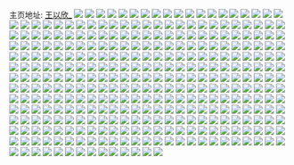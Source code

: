 主页地址: [王以欣_](https://weibo.com/u/3168439617) 
![](https://wx4.sinaimg.cn/mw2000/bcda8d41gy1gbjmtbhpzdj20u0140ajz.jpg) 
![](https://wx4.sinaimg.cn/mw2000/bcda8d41gy1gbjmtc3wicj20u0140drp.jpg) 
![](https://wx4.sinaimg.cn/mw2000/bcda8d41gy1gbjmtcme99j20sg15ik2n.jpg) 
![](https://wx4.sinaimg.cn/mw2000/bcda8d41gy1gbjmtdd3s7j20rc10hgwc.jpg) 
![](https://wx4.sinaimg.cn/mw2000/bcda8d41gy1gb7x8wbhdrj20u0140aez.jpg) 
![](https://wx4.sinaimg.cn/mw2000/bcda8d41gy1gb7x8wuen9j21400u0n35.jpg) 
![](https://wx4.sinaimg.cn/mw2000/bcda8d41gy1gayq9ub4bvj23402c07wk.jpg) 
![](https://wx4.sinaimg.cn/mw2000/bcda8d41gy1gayq9ylyblj23402c0b2c.jpg) 
![](https://wx4.sinaimg.cn/mw2000/bcda8d41gy1gayqa0jvzjj23402cs1l1.jpg) 
![](https://wx4.sinaimg.cn/mw2000/bcda8d41gy1gayq9qk1czj223u2t4x6r.jpg) 
![](https://wx4.sinaimg.cn/mw2000/bcda8d41gy1gayq9wq0myj22c0340qv7.jpg) 
![](https://wx4.sinaimg.cn/mw2000/bcda8d41gy1gayq9soykrj224i24ie82.jpg) 
![](https://wx4.sinaimg.cn/mw2000/bcda8d41gy1gau24y4p1sj20yw6jlx6q.jpg) 
![](https://wx4.sinaimg.cn/mw2000/bcda8d41gy1gau24tke4tj21106631kz.jpg) 
![](https://wx4.sinaimg.cn/mw2000/bcda8d41gy1gau24uxpurj20vv75s4qq.jpg) 
![](https://wx4.sinaimg.cn/mw2000/bcda8d41gy1gau24wpcz8j20yw6jk1kz.jpg) 
![](https://wx4.sinaimg.cn/mw2000/bcda8d41gy1gau24rspkdj21016c5kjm.jpg) 
![](https://wx4.sinaimg.cn/mw2000/bcda8d41gy1gau24z3z6aj20y46ovb29.jpg) 
![](https://wx4.sinaimg.cn/mw2000/bcda8d41gy1gajs5m027ej20u01400y3.jpg) 
![](https://wx4.sinaimg.cn/mw2000/bcda8d41gy1gajs5ii3nnj20qo0qon2v.jpg) 
![](https://wx4.sinaimg.cn/mw2000/bcda8d41gy1gajs5rfpwhj20u00u0tk3.jpg) 
![](https://wx4.sinaimg.cn/mw2000/bcda8d41gy1gajs5zajioj20u00u046a.jpg) 
![](https://wx4.sinaimg.cn/mw2000/bcda8d41gy1gajs5hdwzcj20j80j8gnc.jpg) 
![](https://wx4.sinaimg.cn/mw2000/bcda8d41gy1gajs5x62mlj20se0qogrj.jpg) 
![](https://wx4.sinaimg.cn/mw2000/bcda8d41gy1gajs5ggumgj20n00cxdim.jpg) 
![](https://wx4.sinaimg.cn/mw2000/bcda8d41gy1gajs5jjg7gj20qo0qo47n.jpg) 
![](https://wx4.sinaimg.cn/mw2000/bcda8d41gy1gajs5kx7p9j20zk0qo12e.jpg) 
![](https://wx4.sinaimg.cn/mw2000/bcda8d41gy1gajs5fnq8yj20n007a0tw.jpg) 
![](https://wx4.sinaimg.cn/mw2000/bcda8d41gy1gajs5vmc7hj20u00u0wh6.jpg) 
![](https://wx4.sinaimg.cn/mw2000/bcda8d41gy1ga84uk1diqj20u05k0x6p.jpg) 
![](https://wx4.sinaimg.cn/mw2000/bcda8d41gy1ga84uufm8pj20u05wvb2a.jpg) 
![](https://wx4.sinaimg.cn/mw2000/bcda8d41gy1ga84uoxb0mj20u04ko7wh.jpg) 
![](https://wx4.sinaimg.cn/mw2000/bcda8d41gy1ga84ux3nfcj20u0429qv5.jpg) 
![](https://wx4.sinaimg.cn/mw2000/bcda8d41gy1ga84umwm58j20u05mku0x.jpg) 
![](https://wx4.sinaimg.cn/mw2000/bcda8d41gy1ga84ugn8xwj20u04v1x6p.jpg) 
![](https://wx4.sinaimg.cn/mw2000/bcda8d41gy1ga84v1db79j20u05pu4qq.jpg) 
![](https://wx4.sinaimg.cn/mw2000/bcda8d41gy1ga84v3pbw9j20u065kb2a.jpg) 
![](https://wx4.sinaimg.cn/mw2000/bcda8d41gy1ga84urcj1yj20u0641x6p.jpg) 
![](https://wx4.sinaimg.cn/mw2000/bcda8d41gy1g9cfc772tij20u02nq1kx.jpg) 
![](https://wx4.sinaimg.cn/mw2000/bcda8d41gy1g9cfbwa4wyj20u03c8hdt.jpg) 
![](https://wx4.sinaimg.cn/mw2000/bcda8d41gy1g9cfc0wgzwj20u045y4qp.jpg) 
![](https://wx4.sinaimg.cn/mw2000/bcda8d41gy1g9cfc5t285j20u043ikjl.jpg) 
![](https://wx4.sinaimg.cn/mw2000/bcda8d41gy1g9cfcab46uj20u04kxhdt.jpg) 
![](https://wx4.sinaimg.cn/mw2000/bcda8d41gy1g9cfc409xaj20u02z47wh.jpg) 
![](https://wx4.sinaimg.cn/mw2000/bcda8d41gy1g9cfc8swg6j20u043ikjl.jpg) 
![](https://wx4.sinaimg.cn/mw2000/bcda8d41gy1g9cfc23adcj20u03m47wh.jpg) 
![](https://wx4.sinaimg.cn/mw2000/bcda8d41gy1g9cfc3135jj20u02rfkji.jpg) 
![](https://wx4.sinaimg.cn/mw2000/bcda8d41gy1g8tynw5cmrj20u0190gzl.jpg) 
![](https://wx4.sinaimg.cn/mw2000/bcda8d41gy1g8tynunilzj20u01vi7mm.jpg) 
![](https://wx4.sinaimg.cn/mw2000/bcda8d41gy1g8tynsyyf9j20u019016d.jpg) 
![](https://wx4.sinaimg.cn/mw2000/bcda8d41gy1g8tyo1uoovj20up0n1wow.jpg) 
![](https://wx4.sinaimg.cn/mw2000/bcda8d41gy1g8tyo52tpvj21400u07gd.jpg) 
![](https://wx4.sinaimg.cn/mw2000/bcda8d41gy1g8tynrttv5j20u014016k.jpg) 
![](https://wx4.sinaimg.cn/mw2000/bcda8d41gy1g8tyo0pjdqj20u02dcnmo.jpg) 
![](https://wx4.sinaimg.cn/mw2000/bcda8d41gy1g8tynxvujij20u01o2wr7.jpg) 
![](https://wx4.sinaimg.cn/mw2000/bcda8d41gy1g8tyo331l3j20u0190dst.jpg) 
![](https://wx4.sinaimg.cn/mw2000/bcda8d41gy1g5hrry3t6pj21143s24qq.jpg) 
![](https://wx4.sinaimg.cn/mw2000/bcda8d41gy1g5hrrzkpe5j214h3gre82.jpg) 
![](https://wx4.sinaimg.cn/mw2000/bcda8d41gy1g5hrrwwfwkj20zk3y8u0x.jpg) 
![](https://wx4.sinaimg.cn/mw2000/bcda8d41gy1g5hrs1upi3j22c02c0hdx.jpg) 
![](https://wx4.sinaimg.cn/mw2000/bcda8d41gy1g5hrs569p0j21401hchdu.jpg) 
![](https://wx4.sinaimg.cn/mw2000/bcda8d41gy1g5hrs3n3vcj22ds1sckjo.jpg) 
![](https://wx4.sinaimg.cn/mw2000/bcda8d41gy1g50rgv0eonj21901o0npe.jpg) 
![](https://wx4.sinaimg.cn/mw2000/bcda8d41gy1g50rgwl3pfj20u0140qub.jpg) 
![](https://wx4.sinaimg.cn/mw2000/bcda8d41gy1g50rgtnjqdj21o01931ky.jpg) 
![](https://wx4.sinaimg.cn/mw2000/bcda8d41gy1g50rgxfu3hj231i2a6hdu.jpg) 
![](https://wx4.sinaimg.cn/mw2000/bcda8d41gy1g50rgw0w6aj22c0340x6p.jpg) 
![](https://wx4.sinaimg.cn/mw2000/bcda8d41gy1g50rgye21pj23402c0u0x.jpg) 
![](https://wx4.sinaimg.cn/mw2000/bcda8d41gy1g50rh3hmp6j22c02c0qv8.jpg) 
![](https://wx4.sinaimg.cn/mw2000/bcda8d41gy1g50rh1lu9xj22c02c01kz.jpg) 
![](https://wx4.sinaimg.cn/mw2000/bcda8d41gy1g50rh031t5j22c02c0b2c.jpg) 
![](https://wx4.sinaimg.cn/mw2000/bcda8d41ly1g2twg78phmj21901o01ky.jpg) 
![](https://wx4.sinaimg.cn/mw2000/bcda8d41ly1g2twghuwkaj21o0280u0x.jpg) 
![](https://wx4.sinaimg.cn/mw2000/bcda8d41ly1g2twgs1eswj21o0280qv5.jpg) 
![](https://wx4.sinaimg.cn/mw2000/bcda8d41ly1g2tuvh1d3tj21o01o0b2c.jpg) 
![](https://wx4.sinaimg.cn/mw2000/bcda8d41ly1g2tuwdlujpj21o01o0hdv.jpg) 
![](https://wx4.sinaimg.cn/mw2000/bcda8d41ly1g2tuu9m65fj20u01404q2.jpg) 
![](https://wx4.sinaimg.cn/mw2000/bcda8d41ly1g2kk7s8eb3j217j3807wi.jpg) 
![](https://wx4.sinaimg.cn/mw2000/bcda8d41gy1g2keaw5y9xj21m22f27wh.jpg) 
![](https://wx4.sinaimg.cn/mw2000/bcda8d41gy1g2keas2xalj20u01401kx.jpg) 
![](https://wx4.sinaimg.cn/mw2000/bcda8d41gy1g2keb4gz01j21be2yl7wh.jpg) 
![](https://wx4.sinaimg.cn/mw2000/bcda8d41gy1g2keaztjjzj21be2yl7wh.jpg) 
![](https://wx4.sinaimg.cn/mw2000/bcda8d41ly1g2kk86ezd3j21be2yne81.jpg) 
![](https://wx4.sinaimg.cn/mw2000/bcda8d41gy1g02cq4uazxj20u034e1kx.jpg) 
![](https://wx4.sinaimg.cn/mw2000/bcda8d41gy1g02cq1rphij20u02hyh3x.jpg) 
![](https://wx4.sinaimg.cn/mw2000/bcda8d41gy1g02cq3fkduj20u02hy4g5.jpg) 
![](https://wx4.sinaimg.cn/mw2000/bcda8d41gy1g02cq2cl0wj20u00u0n2q.jpg) 
![](https://wx4.sinaimg.cn/mw2000/bcda8d41gy1g02cq5c5e2j20u00u00xy.jpg) 
![](https://wx4.sinaimg.cn/mw2000/bcda8d41gy1g02cq5rg0uj20qm0qm783.jpg) 
![](https://wx4.sinaimg.cn/mw2000/bcda8d41gy1fzwm4fwyeqj21400u0q6y.jpg) 
![](https://wx4.sinaimg.cn/mw2000/bcda8d41gy1fzwm4j0vemj21400u0jxk.jpg) 
![](https://wx4.sinaimg.cn/mw2000/bcda8d41gy1fzwm52n3lbj20u0140afk.jpg) 
![](https://wx4.sinaimg.cn/mw2000/bcda8d41gy1fzwm53gzq8j20u0140n6m.jpg) 
![](https://wx4.sinaimg.cn/mw2000/bcda8d41gy1fzwm4gmn1vj20u0140qbm.jpg) 
![](https://wx4.sinaimg.cn/mw2000/bcda8d41gy1fzwm4ig7w1j21400u0tgk.jpg) 
![](https://wx4.sinaimg.cn/mw2000/bcda8d41gy1fzwm4u9otkj21400u0grr.jpg) 
![](https://wx4.sinaimg.cn/mw2000/bcda8d41gy1fzwm54lqwnj21400u0wq7.jpg) 
![](https://wx4.sinaimg.cn/mw2000/bcda8d41gy1fzwm4jnf3gj20u00u076h.jpg) 
![](https://wx4.sinaimg.cn/mw2000/bcda8d41gy1fzurrtvwzoj21m22f2b29.jpg) 
![](https://wx4.sinaimg.cn/mw2000/bcda8d41gy1fzurrrm42dj20m80godhj.jpg) 
![](https://wx4.sinaimg.cn/mw2000/bcda8d41gy1fzurrt13foj227z1o0qv5.jpg) 
![](https://wx4.sinaimg.cn/mw2000/bcda8d41gy1fzurrqv2krj22dc35s1l3.jpg) 
![](https://wx4.sinaimg.cn/mw2000/bcda8d41gy1fzurrrvvxfj20ut138dy6.jpg) 
![](https://wx4.sinaimg.cn/mw2000/bcda8d41gy1fzurrs8smxj20u0140ayt.jpg) 
![](https://wx4.sinaimg.cn/mw2000/bcda8d41gy1fzhxengb3wj20u013y0yk.jpg) 
![](https://wx4.sinaimg.cn/mw2000/bcda8d41gy1fzhxeo2trlj20u013y0yo.jpg) 
![](https://wx4.sinaimg.cn/mw2000/bcda8d41gy1fzhxeoz8rcj21400u0ah6.jpg) 
![](https://wx4.sinaimg.cn/mw2000/bcda8d41gy1fzhxepom4lj20u013zaik.jpg) 
![](https://wx4.sinaimg.cn/mw2000/bcda8d41ly1fzc4yvdhnuj21901o0qv6.jpg) 
![](https://wx4.sinaimg.cn/mw2000/bcda8d41ly1fzc4z23p3ij20u01401kx.jpg) 
![](https://wx4.sinaimg.cn/mw2000/bcda8d41ly1fzc4z0d4z4j21o01o0e84.jpg) 
![](https://wx4.sinaimg.cn/mw2000/bcda8d41ly1fzc4ywkyt5j21901o0b2a.jpg) 
![](https://wx4.sinaimg.cn/mw2000/bcda8d41ly1fzc4yyrkztj20u0140qma.jpg) 
![](https://wx4.sinaimg.cn/mw2000/bcda8d41ly1fzc4yxyllsj21901o07wi.jpg) 
![](https://wx4.sinaimg.cn/mw2000/bcda8d41ly1fzc4ytd24dj20u00u07wh.jpg) 
![](https://wx4.sinaimg.cn/mw2000/bcda8d41ly1fzc4yuar3fj20u00u07wh.jpg) 
![](https://wx4.sinaimg.cn/mw2000/bcda8d41ly1fzc4ysqn4rj20u01407vn.jpg) 
![](https://wx4.sinaimg.cn/mw2000/bcda8d41ly1fz8t5qt2lrj211k3qlx6p.jpg) 
![](https://wx4.sinaimg.cn/mw2000/bcda8d41ly1fz8t5o9juvj21nq2cl7wh.jpg) 
![](https://wx4.sinaimg.cn/mw2000/bcda8d41ly1fz8t5uv1poj20u0140ays.jpg) 
![](https://wx4.sinaimg.cn/mw2000/bcda8d41ly1fz8t5rsg5jj20w54d9b2a.jpg) 
![](https://wx4.sinaimg.cn/mw2000/bcda8d41ly1fz8t5pwlcqj211k3qknpd.jpg) 
![](https://wx4.sinaimg.cn/mw2000/bcda8d41ly1fz8t5u3dpij20nq5wv1ky.jpg) 
![](https://wx4.sinaimg.cn/mw2000/bcda8d41gy1fz2v48ot6yj20q35dte81.jpg) 
![](https://wx4.sinaimg.cn/mw2000/bcda8d41gy1fz2v4e6sg2j20mt65he81.jpg) 
![](https://wx4.sinaimg.cn/mw2000/bcda8d41gy1fz2v4srj7aj20qo42n7wh.jpg) 
![](https://wx4.sinaimg.cn/mw2000/bcda8d41gy1fz2v3qnrbij20na60nquk.jpg) 
![](https://wx4.sinaimg.cn/mw2000/bcda8d41gy1fz2v4i2b7tj20n9610hdt.jpg) 
![](https://wx4.sinaimg.cn/mw2000/bcda8d41gy1fz2v4mszujj20n66271ky.jpg) 
![](https://wx4.sinaimg.cn/mw2000/bcda8d41gy1fz2v3wrucsj20p55l4qv5.jpg) 
![](https://wx4.sinaimg.cn/mw2000/bcda8d41gy1fz2v4pvkj1j20qo49bb29.jpg) 
![](https://wx4.sinaimg.cn/mw2000/bcda8d41gy1fz2v426maqj20o25twx6p.jpg) 
![](https://wx4.sinaimg.cn/mw2000/bcda8d41ly1fyqbxpaw07j20q45dmnpd.jpg) 
![](https://wx4.sinaimg.cn/mw2000/bcda8d41ly1fyqbxq6b6rj20w24dmhdt.jpg) 
![](https://wx4.sinaimg.cn/mw2000/bcda8d41ly1fyqbxqwva5j20q75cnx6p.jpg) 
![](https://wx4.sinaimg.cn/mw2000/bcda8d41ly1fyqbxrzbw5j20xi46qqv5.jpg) 
![](https://wx4.sinaimg.cn/mw2000/bcda8d41ly1fyqbxt0m1wj20x7485x6p.jpg) 
![](https://wx4.sinaimg.cn/mw2000/bcda8d41ly1fyqbxtq02jj21523f4kjl.jpg) 
![](https://wx4.sinaimg.cn/mw2000/bcda8d41ly1fyqbxulkgyj211k3qkkjl.jpg) 
![](https://wx4.sinaimg.cn/mw2000/bcda8d41ly1fyqbxviaqgj212l3mzqv5.jpg) 
![](https://wx4.sinaimg.cn/mw2000/bcda8d41ly1fyqbxw326ij21hc0u0nh8.jpg) 
![](https://wx4.sinaimg.cn/mw2000/bcda8d41ly1fyjct0a2i4j20mh68oqv5.jpg) 
![](https://wx4.sinaimg.cn/mw2000/bcda8d41ly1fyjctkg3kpj20qe5b7x6p.jpg) 
![](https://wx4.sinaimg.cn/mw2000/bcda8d41ly1fyjcu5pu7uj20rd54i4qq.jpg) 
![](https://wx4.sinaimg.cn/mw2000/bcda8d41ly1fyjcupuxppj210q3tlu0x.jpg) 
![](https://wx4.sinaimg.cn/mw2000/bcda8d41ly1fyjcv5u2s8j20po5gse81.jpg) 
![](https://wx4.sinaimg.cn/mw2000/bcda8d41ly1fyjcvnofxkj20sv4uux6p.jpg) 
![](https://wx4.sinaimg.cn/mw2000/bcda8d41ly1fyjynexyx4j20lp6ghnpd.jpg) 
![](https://wx4.sinaimg.cn/mw2000/bcda8d41ly1fyjyngtrgcj20xi46onpd.jpg) 
![](https://wx4.sinaimg.cn/mw2000/bcda8d41ly1fyjyniztbfj20p95jru0x.jpg) 
![](https://wx4.sinaimg.cn/mw2000/bcda8d41gy1fy7od0gfcoj212y3ltqv5.jpg) 
![](https://wx4.sinaimg.cn/mw2000/bcda8d41gy1fy7ocwa33nj20yu414x6p.jpg) 
![](https://wx4.sinaimg.cn/mw2000/bcda8d41gy1fy7ocz43jjj21m22f2u0x.jpg) 
![](https://wx4.sinaimg.cn/mw2000/bcda8d41gy1fy7ocxinn4j21o027v7wl.jpg) 
![](https://wx4.sinaimg.cn/mw2000/bcda8d41gy1fy7ocsnwv1j227v1o0npd.jpg) 
![](https://wx4.sinaimg.cn/mw2000/bcda8d41gy1fy7ocycmkhj21m22f6qv5.jpg) 
![](https://wx4.sinaimg.cn/mw2000/bcda8d41gy1fy7octl2kwj20wx49i1ky.jpg) 
![](https://wx4.sinaimg.cn/mw2000/bcda8d41gy1fy7oczqlt1j21jz2iae81.jpg) 
![](https://wx4.sinaimg.cn/mw2000/bcda8d41gy1fy7ocv3etej20wn4av1ky.jpg) 
![](https://wx4.sinaimg.cn/mw2000/bcda8d41gy1fxqgawa6urj20rp1fce81.jpg) 
![](https://wx4.sinaimg.cn/mw2000/bcda8d41gy1fxqgaz3u4nj20u0140hdt.jpg) 
![](https://wx4.sinaimg.cn/mw2000/bcda8d41gy1fxqgb0lmngj20u01407wh.jpg) 
![](https://wx4.sinaimg.cn/mw2000/bcda8d41gy1fxqgb21p6aj20u0140b29.jpg) 
![](https://wx4.sinaimg.cn/mw2000/bcda8d41gy1fxqgb4doysj20u0140hdt.jpg) 
![](https://wx4.sinaimg.cn/mw2000/bcda8d41gy1fxqgb7setoj20u0140e81.jpg) 
![](https://wx4.sinaimg.cn/mw2000/bcda8d41ly1fxqgaabdftj21be2yl7wh.jpg) 
![](https://wx4.sinaimg.cn/mw2000/bcda8d41ly1fxqg9lz3qbj21683bme81.jpg) 
![](https://wx4.sinaimg.cn/mw2000/bcda8d41gy1fxqgbikvwjj229v29v1l0.jpg) 
![](https://wx4.sinaimg.cn/mw2000/bcda8d41ly1fx3c4p67imj20vj4g0e81.jpg) 
![](https://wx4.sinaimg.cn/mw2000/bcda8d41ly1fx3c39jg67j20va4hkx6p.jpg) 
![](https://wx4.sinaimg.cn/mw2000/bcda8d41ly1fx3c3xy4ehj20qq4nyb2a.jpg) 
![](https://wx4.sinaimg.cn/mw2000/bcda8d41ly1fx3c62fys2j21901o0b2a.jpg) 
![](https://wx4.sinaimg.cn/mw2000/bcda8d41ly1fx3c49b31pj20u01401j6.jpg) 
![](https://wx4.sinaimg.cn/mw2000/bcda8d41ly1fx3c6rq0rkj20tf3y6e82.jpg) 
![](https://wx4.sinaimg.cn/mw2000/bcda8d41ly1fx3c4xk600j20g12o2avu.jpg) 
![](https://wx4.sinaimg.cn/mw2000/bcda8d41ly1fx3c2m94zhj20t14u61ky.jpg) 
![](https://wx4.sinaimg.cn/mw2000/bcda8d41gy1fwru675x3uj20qo40h1kx.jpg) 
![](https://wx4.sinaimg.cn/mw2000/bcda8d41gy1fwru6evk37j20qo35mtxh.jpg) 
![](https://wx4.sinaimg.cn/mw2000/bcda8d41gy1fwru6ryk4qj20qo3iw1cb.jpg) 
![](https://wx4.sinaimg.cn/mw2000/bcda8d41gy1fwru7o9fvsj20qo3noat6.jpg) 
![](https://wx4.sinaimg.cn/mw2000/bcda8d41gy1fwru6lsdlqj20qo472txe.jpg) 
![](https://wx4.sinaimg.cn/mw2000/bcda8d41gy1fwru7sf1yej20qo4azx1u.jpg) 
![](https://wx4.sinaimg.cn/mw2000/bcda8d41gy1fwru7vl9f8j20qo3xoh47.jpg) 
![](https://wx4.sinaimg.cn/mw2000/bcda8d41gy1fwru7zz3q6j20qo3pc1kx.jpg) 
![](https://wx4.sinaimg.cn/mw2000/bcda8d41gy1fwru629jusj20qo49b7wh.jpg) 
![](https://wx4.sinaimg.cn/mw2000/bcda8d41gy1fwelgem5rzj20zh0qodon.jpg) 
![](https://wx4.sinaimg.cn/mw2000/bcda8d41gy1fwelgg6ow6j20zh0qo46o.jpg) 
![](https://wx4.sinaimg.cn/mw2000/bcda8d41gy1fwelghkp4jj20zk0qoakd.jpg) 
![](https://wx4.sinaimg.cn/mw2000/bcda8d41gy1fwelfz0oxwj20qo3il4qp.jpg) 
![](https://wx4.sinaimg.cn/mw2000/bcda8d41gy1fwelg6um12j20p55l0e81.jpg) 
![](https://wx4.sinaimg.cn/mw2000/bcda8d41gy1fwelgcwkmej20qo4727s9.jpg) 
![](https://wx4.sinaimg.cn/mw2000/bcda8d41gy1fwafym487qj20sm4wkx6p.jpg) 
![](https://wx4.sinaimg.cn/mw2000/bcda8d41gy1fwafyfx188j20sg4xre81.jpg) 
![](https://wx4.sinaimg.cn/mw2000/bcda8d41gy1fwafxqz66ej20qp594b29.jpg) 
![](https://wx4.sinaimg.cn/mw2000/bcda8d41gy1fwafxnckuij20z1408qv5.jpg) 
![](https://wx4.sinaimg.cn/mw2000/bcda8d41gy1fwafxhuc5nj20v14iue82.jpg) 
![](https://wx4.sinaimg.cn/mw2000/bcda8d41gy1fwafx9dw6yj20wm4awnpd.jpg) 
![](https://wx4.sinaimg.cn/mw2000/bcda8d41gy1fvu6z0rfcvj20zk0qok3b.jpg) 
![](https://wx4.sinaimg.cn/mw2000/bcda8d41gy1fvu6yuu8iij20qo0zkthl.jpg) 
![](https://wx4.sinaimg.cn/mw2000/bcda8d41gy1fvu6yxoid5j20qo0zkwnd.jpg) 
![](https://wx4.sinaimg.cn/mw2000/bcda8d41gy1fvu6yt2kwdj20mf0mgdj3.jpg) 
![](https://wx4.sinaimg.cn/mw2000/bcda8d41gy1fvu6yrv21tj20q45dmhdt.jpg) 
![](https://wx4.sinaimg.cn/mw2000/bcda8d41gy1fvu6yq7n9yj20qo3in1kx.jpg) 
![](https://wx4.sinaimg.cn/mw2000/bcda8d41gy1fvkdwr6prdj21o01o04qr.jpg) 
![](https://wx4.sinaimg.cn/mw2000/bcda8d41gy1fvkdwrzljnj215o15okjl.jpg) 
![](https://wx4.sinaimg.cn/mw2000/bcda8d41gy1fvkdwt9l2cj23k02o0hdx.jpg) 
![](https://wx4.sinaimg.cn/mw2000/bcda8d41gy1fvkdwolmygj21m22f2npd.jpg) 
![](https://wx4.sinaimg.cn/mw2000/bcda8d41gy1fvkdwmv6zjj21be2yl1ky.jpg) 
![](https://wx4.sinaimg.cn/mw2000/bcda8d41gy1fvkdwlca5bj21m22f2qv5.jpg) 
![](https://wx4.sinaimg.cn/mw2000/bcda8d41gy1fvkdwnodmej21m22f2npd.jpg) 
![](https://wx4.sinaimg.cn/mw2000/bcda8d41gy1fvkdwpeawdj21m22f2qv5.jpg) 
![](https://wx4.sinaimg.cn/mw2000/bcda8d41gy1fvkdwm1cmyj21d92ulkjl.jpg) 
![](https://wx4.sinaimg.cn/mw2000/bcda8d41gy1fvf45x7pc9j20qo0qogou.jpg) 
![](https://wx4.sinaimg.cn/mw2000/bcda8d41gy1fvf45xzn7mj20qo0qon3o.jpg) 
![](https://wx4.sinaimg.cn/mw2000/bcda8d41gy1fvf45z4p6pj20qo3y6nnl.jpg) 
![](https://wx4.sinaimg.cn/mw2000/bcda8d41gy1fvf45wld3dj20qo0qoage.jpg) 
![](https://wx4.sinaimg.cn/mw2000/bcda8d41gy1fvf45vxssfj20qo0qoteh.jpg) 
![](https://wx4.sinaimg.cn/mw2000/bcda8d41gy1fvf45uqdaqj20qo4a0qo8.jpg) 
![](https://wx4.sinaimg.cn/mw2000/bcda8d41gy1fv4umqimv4j20qo2njwud.jpg) 
![](https://wx4.sinaimg.cn/mw2000/bcda8d41gy1fv4ums2i6zj20qo27ynew.jpg) 
![](https://wx4.sinaimg.cn/mw2000/bcda8d41gy1fv4umt64gcj20qo2lcwrg.jpg) 
![](https://wx4.sinaimg.cn/mw2000/bcda8d41gy1fv4umvnf0pj20qo4d6b29.jpg) 
![](https://wx4.sinaimg.cn/mw2000/bcda8d41gy1fuuejxgat1j21o01o0npd.jpg) 
![](https://wx4.sinaimg.cn/mw2000/bcda8d41gy1fuuejlonn0j22c02c0x6q.jpg) 
![](https://wx4.sinaimg.cn/mw2000/bcda8d41gy1fuuejhjvjvj22c02c0b2a.jpg) 
![](https://wx4.sinaimg.cn/mw2000/bcda8d41gy1fuuejdnbqzj22c02c0qv6.jpg) 
![](https://wx4.sinaimg.cn/mw2000/bcda8d41gy1fuuejt36ylj23k02o0u12.jpg) 
![](https://wx4.sinaimg.cn/mw2000/bcda8d41gy1fuuejv8419j215o15onpd.jpg) 
![](https://wx4.sinaimg.cn/mw2000/bcda8d41gy1fuiuij1jlaj20sw4utkjl.jpg) 
![](https://wx4.sinaimg.cn/mw2000/bcda8d41gy1fuiuilwf1lj20ss4vg1ky.jpg) 
![](https://wx4.sinaimg.cn/mw2000/bcda8d41gy1fuiuixz00rj218x1o01ky.jpg) 
![](https://wx4.sinaimg.cn/mw2000/bcda8d41gy1fuiuj2su48j218x1o0x6p.jpg) 
![](https://wx4.sinaimg.cn/mw2000/bcda8d41gy1fue5kc2n44j23k02o0qvd.jpg) 
![](https://wx4.sinaimg.cn/mw2000/bcda8d41gy1fue5kj2rc3j23k02o0kjs.jpg) 
![](https://wx4.sinaimg.cn/mw2000/bcda8d41gy1fue5kqh3w4j23k02o0x6u.jpg) 
![](https://wx4.sinaimg.cn/mw2000/bcda8d41gy1fue5k5uvlhj23k02o0hdz.jpg) 
![](https://wx4.sinaimg.cn/mw2000/bcda8d41gy1fue5jzpsm7j23k02o0u13.jpg) 
![](https://wx4.sinaimg.cn/mw2000/bcda8d41gy1fue5jqn6qbj23k02o0qv9.jpg) 
![](https://wx4.sinaimg.cn/mw2000/bcda8d41gy1fue5je20wtj21k9190npd.jpg) 
![](https://wx4.sinaimg.cn/mw2000/bcda8d41gy1fue5jccwihj230w2f44qu.jpg) 
![](https://wx4.sinaimg.cn/mw2000/bcda8d41gy1fue5jk9j6dj23c02o01l3.jpg) 
![](https://wx4.sinaimg.cn/mw2000/bcda8d41gy1fu38lu61cvj21400u0b29.jpg) 
![](https://wx4.sinaimg.cn/mw2000/bcda8d41gy1fu38lvd5pgj21400u07wh.jpg) 
![](https://wx4.sinaimg.cn/mw2000/bcda8d41gy1fu38lyd4k6j23k02o0hdx.jpg) 
![](https://wx4.sinaimg.cn/mw2000/bcda8d41gy1fu38m2i9v5j22o03k0e87.jpg) 
![](https://wx4.sinaimg.cn/mw2000/bcda8d41gy1fu38gkyhe1j21m22f2b29.jpg) 
![](https://wx4.sinaimg.cn/mw2000/bcda8d41gy1fu38m610sej22o03k0kjp.jpg) 
![](https://wx4.sinaimg.cn/mw2000/bcda8d41gy1fu38fypi87j21d92ulx6p.jpg) 
![](https://wx4.sinaimg.cn/mw2000/bcda8d41gy1fu38g7jon3j213g3k7kjm.jpg) 
![](https://wx4.sinaimg.cn/mw2000/bcda8d41gy1fu38ggayuoj21901okb2a.jpg) 
![](https://wx4.sinaimg.cn/mw2000/bcda8d41gy1fty10mtjgsj22o03k01l4.jpg) 
![](https://wx4.sinaimg.cn/mw2000/bcda8d41gy1fty10r5gq5j22o03k07wo.jpg) 
![](https://wx4.sinaimg.cn/mw2000/bcda8d41gy1fty10vkfzmj22o03k01l4.jpg) 
![](https://wx4.sinaimg.cn/mw2000/bcda8d41gy1fty10znca1j22o03k0b2g.jpg) 
![](https://wx4.sinaimg.cn/mw2000/bcda8d41gy1fty112gzk8j21wy1wyhdx.jpg) 
![](https://wx4.sinaimg.cn/mw2000/bcda8d41gy1fty1140i48j21901ose82.jpg) 
![](https://wx4.sinaimg.cn/mw2000/bcda8d41gy1ftsxyxke7yj23k02o0u13.jpg) 
![](https://wx4.sinaimg.cn/mw2000/bcda8d41gy1ftqirt06g5j23k02o0npf.jpg) 
![](https://wx4.sinaimg.cn/mw2000/bcda8d41gy1ftsxyz4y1qj20u01404qp.jpg) 
![](https://wx4.sinaimg.cn/mw2000/bcda8d41gy1ftsxz05z4zj21400u04nw.jpg) 
![](https://wx4.sinaimg.cn/mw2000/bcda8d41gy1ftf0ljdmmmj23ni2qf4qu.jpg) 
![](https://wx4.sinaimg.cn/mw2000/bcda8d41gy1ftf0lgd0dmj23342bcb2e.jpg) 
![](https://wx4.sinaimg.cn/mw2000/bcda8d41gy1ftf0lnlh2uj21o01901ky.jpg) 
![](https://wx4.sinaimg.cn/mw2000/bcda8d41gy1ftf0ld6rw0j22o03k0u12.jpg) 
![](https://wx4.sinaimg.cn/mw2000/bcda8d41gy1ftf0lkwgacj216v39vqv5.jpg) 
![](https://wx4.sinaimg.cn/mw2000/bcda8d41gy1ftf0lm2sxgj21683bm7wh.jpg) 
![](https://wx4.sinaimg.cn/mw2000/bcda8d41gy1ftc2wsucu8j21901o0qv5.jpg) 
![](https://wx4.sinaimg.cn/mw2000/bcda8d41gy1ftc2wvc60lj21901907wh.jpg) 
![](https://wx4.sinaimg.cn/mw2000/bcda8d41gy1ft0i58s0y3j22ag2age83.jpg) 
![](https://wx4.sinaimg.cn/mw2000/bcda8d41gy1ft0i5dguynj20zk0qo47y.jpg) 
![](https://wx4.sinaimg.cn/mw2000/bcda8d41gy1ft0i5wlqgtj22o02o0kjo.jpg) 
![](https://wx4.sinaimg.cn/mw2000/bcda8d41gy1ft0i0nlzlfj20u00up194.jpg) 
![](https://wx4.sinaimg.cn/mw2000/bcda8d41gy1ft0i0txqalj20u0140x1n.jpg) 
![](https://wx4.sinaimg.cn/mw2000/bcda8d41gy1ft0i0q6umuj20ty13wtsd.jpg) 
![](https://wx4.sinaimg.cn/mw2000/bcda8d41gy1ft0i6191pnj23k02o01l4.jpg) 
![](https://wx4.sinaimg.cn/mw2000/bcda8d41gy1ft0i66e9faj23k02o0qva.jpg) 
![](https://wx4.sinaimg.cn/mw2000/bcda8d41gy1ft0i0ln4fyj21o0140b2a.jpg) 
![](https://wx4.sinaimg.cn/mw2000/bcda8d41gy1fsj5ov9gqjj22nx200npg.jpg) 
![](https://wx4.sinaimg.cn/mw2000/bcda8d41gy1fsj5ox296ej21o0191kjm.jpg) 
![](https://wx4.sinaimg.cn/mw2000/bcda8d41gy1fsj5p00sa0j22te2tf7wm.jpg) 
![](https://wx4.sinaimg.cn/mw2000/bcda8d41gy1fsj5p1k72vj21m22f2e81.jpg) 
![](https://wx4.sinaimg.cn/mw2000/bcda8d41gy1fsj5p5ohmoj23nc2qknpk.jpg) 
![](https://wx4.sinaimg.cn/mw2000/bcda8d41gy1fsj5paecolj23k02o0b2h.jpg) 
![](https://wx4.sinaimg.cn/mw2000/bcda8d41gy1fr4485ewbaj21931o0npd.jpg) 
![](https://wx4.sinaimg.cn/mw2000/bcda8d41gy1fr449uad0mj22c02c01kz.jpg) 
![](https://wx4.sinaimg.cn/mw2000/bcda8d41gy1fr449glhz7j22c02c1qv8.jpg) 
![](https://wx4.sinaimg.cn/mw2000/bcda8d41gy1fr448ktjruj21w02iou0y.jpg) 
![](https://wx4.sinaimg.cn/mw2000/bcda8d41gy1fr447oabfuj21w02ioqv6.jpg) 
![](https://wx4.sinaimg.cn/mw2000/bcda8d41gy1fq20vc23c0j20xr190hdt.jpg) 
![](https://wx4.sinaimg.cn/mw2000/bcda8d41gy1fq20vekttpj20xr190e6a.jpg) 
![](https://wx4.sinaimg.cn/mw2000/bcda8d41gy1fontt4lodbj20xr190e81.jpg) 
![](https://wx4.sinaimg.cn/mw2000/bcda8d41gy1fontt9fvluj20xr190e81.jpg) 
![](https://wx4.sinaimg.cn/mw2000/bcda8d41gy1fony7gacugj20xr1907wh.jpg) 
![](https://wx4.sinaimg.cn/mw2000/bcda8d41gy1fony7k6h50j20pb190tso.jpg) 
![](https://wx4.sinaimg.cn/mw2000/bcda8d41gy1fok9vo05ykj20qo0zkgwf.jpg) 
![](https://wx4.sinaimg.cn/mw2000/bcda8d41gy1fok9vk1063j20qo0zkn8o.jpg) 
![](https://wx4.sinaimg.cn/mw2000/bcda8d41gy1fok9vrprctj20qo0zkwpz.jpg) 
![](https://wx4.sinaimg.cn/mw2000/bcda8d41gy1fok9v9cphuj20jz0qoq5q.jpg) 
![](https://wx4.sinaimg.cn/mw2000/bcda8d41gy1fok9vbkl1uj20jz0qon1s.jpg) 
![](https://wx4.sinaimg.cn/mw2000/bcda8d41gy1foln66t4u0j20dc0qodih.jpg) 
![](https://wx4.sinaimg.cn/mw2000/bcda8d41gy1fok9vgz7jjj20qo0zngx4.jpg) 
![](https://wx4.sinaimg.cn/mw2000/bcda8d41gy1fok9vvra60j20qo0zktet.jpg) 
![](https://wx4.sinaimg.cn/mw2000/bcda8d41gy1fok9vygblgj20qo0zkn5b.jpg) 
![](https://wx4.sinaimg.cn/mw2000/bcda8d41gy1fohj7sjzgbj20qo0zkaf0.jpg) 
![](https://wx4.sinaimg.cn/mw2000/bcda8d41gy1fohj7rfdj2j20qo0zkgpx.jpg) 
![](https://wx4.sinaimg.cn/mw2000/bcda8d41gy1fohj76ictgj20qo0zkq6m.jpg) 
![](https://wx4.sinaimg.cn/mw2000/bcda8d41gy1fohj77lvxyj20qo0zkn1m.jpg) 
![](https://wx4.sinaimg.cn/mw2000/bcda8d41gy1fohj78m6s9j20qo0zkq7g.jpg) 
![](https://wx4.sinaimg.cn/mw2000/bcda8d41gy1fohj79a644j20qo0qon1k.jpg) 
![](https://wx4.sinaimg.cn/mw2000/bcda8d41gy1fobndtgt0vj21hd1hce82.jpg) 
![](https://wx4.sinaimg.cn/mw2000/bcda8d41gy1fobne0ql9ej21hd1hchdu.jpg) 
![](https://wx4.sinaimg.cn/mw2000/bcda8d41gy1fobngtef05j21hd1hcb2a.jpg) 
![](https://wx4.sinaimg.cn/mw2000/bcda8d41gy1fobngvkxlzj21900xtx5i.jpg) 
![](https://wx4.sinaimg.cn/mw2000/bcda8d41gy1fobngxadm4j21hd1hcgw0.jpg) 
![](https://wx4.sinaimg.cn/mw2000/bcda8d41gy1fobngyz4m4j21900xtk95.jpg) 
![](https://wx4.sinaimg.cn/mw2000/bcda8d41gy1fobnh2brhlj21bs0zwnpd.jpg) 
![](https://wx4.sinaimg.cn/mw2000/bcda8d41gy1fobnh623e0j21900xtqtv.jpg) 
![](https://wx4.sinaimg.cn/mw2000/bcda8d41gy1fobnhd7lqej21900xtkip.jpg) 
![](https://wx4.sinaimg.cn/mw2000/bcda8d41gy1fgisx5uj5sj20qo42le12.jpg) 
![](https://wx4.sinaimg.cn/mw2000/bcda8d41gy1fgisx9i6ujj20qo37h1bu.jpg) 
![](https://wx4.sinaimg.cn/mw2000/bcda8d41gy1fgisx80ac9j20qo3y6dyy.jpg) 
![](https://wx4.sinaimg.cn/mw2000/bcda8d41gy1fgisxt4x6ij20qo526npd.jpg) 
![](https://wx4.sinaimg.cn/mw2000/bcda8d41gy1fgisxucamcj20qo44vni4.jpg) 
![](https://wx4.sinaimg.cn/mw2000/bcda8d41gy1fgisy08l5yj20w24dj1ky.jpg) 
![](https://wx4.sinaimg.cn/mw2000/bcda8d41gy1ff3x5nu4crj22eo37k4qt.jpg) 
![](https://wx4.sinaimg.cn/mw2000/bcda8d41gy1ff3x5yift1j22eo37k4qt.jpg) 
![](https://wx4.sinaimg.cn/mw2000/bcda8d41gy1ff3x6azwhqj22eo37ke85.jpg) 
![](https://wx4.sinaimg.cn/mw2000/bcda8d41gy1ff3x6des59j20qo0zkts4.jpg) 
![](https://wx4.sinaimg.cn/mw2000/bcda8d41gy1ff3x6eviazj20qo0zkk9z.jpg) 
![](https://wx4.sinaimg.cn/mw2000/bcda8d41gy1ff3x6g6asej20qo0zkqlj.jpg) 
![](https://wx4.sinaimg.cn/mw2000/bcda8d41gy1ff3x6n9f2kj22eo37kx6t.jpg) 
![](https://wx4.sinaimg.cn/mw2000/bcda8d41gy1ff3x6v9fsdj22eo37ku11.jpg) 
![](https://wx4.sinaimg.cn/mw2000/bcda8d41gy1ff3x757jgcj237k2eonph.jpg) 
